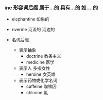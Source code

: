 ### ine 形容词后缀 属于...的 具有...的 如....的

- elephantine 如象的
- riverine 河流的 河边的

- 名词后缀
	- 表示抽象
		- doctrine 教条主义
		- medicine 医学
	- 表示人 多指女性
		- heroine 女英雄
	- 表示药物或化学名词
		- caffeine 咖啡因
		- chlorine 氯